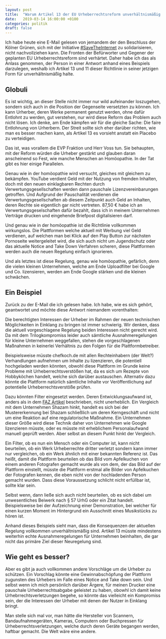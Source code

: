 ```yaml
---
layout: post
title:  "Warum Artikel 13 der EU Urheberrechtsreform unverhältnismäßig ist"
date:   2019-03-14 16:00:00 +0100
categories: politik
draft: false
---
```


Ich habe heute eine E-Mail gelesen von jemandem der den Beschluss der Kölner Grünen, sich mit der
Initiative [#SaveTheInternet](https://savetheinternet.info) zu solidarisieren, nicht nachvollziehen kann. Die Fronten der
Befürworter und Gegener der geplanten EU Urheberrechtsreform sind verhärtet. Daher habe ich das als Anlass genommen, der
Person in einer Antwort anhand eines Beispiels darzulegen, weshalb ich Artikel 13 und 11 dieser Richtlinie in seiner
jetzigen Form für unverhältnismäßig halte.

## Globuli

Es ist wichtig, an dieser Stelle nicht immer nur wild aufeinander loszugehen, sondern sich auch in die Position der
Gegenseite versetzten zu können. Ich kann Urherber, deren Werke permanent genutzt werden, ohne dafür Entlohnt zu werden,
gut verstehen, nur wird diese Reform das Problem auch nicht lösen. Ich denke, am Ende kämpfen wir für die gleiche Sache: 
Die faire Entlohnung von Urherbern. Der Streit sollte sich eher darüber richten, wie man es besser machen kann, als
Artikel 13 es vorsieht anstatt ein Placebo zu verteidigen.

Das ist, was vorallem die EVP Fraktion und Herr Voss tun. Sie behaupten, mit der Reform würden die Urheber gestärkt und
glauben daran anscheinend so Fest, wie manche Menschen an Homöopathie. In der Tat gibt es hier einige Parallelen.

Genau wie in der homöopathie wird versucht, gleiches mit gleichem zu bekämpfen. YouTube verdient Geld mit der Nutzung von
fremden Inhalten, doch mit den neuen einklagbaren Rechten durch Verwertungsgesellschaften werden dann pauschale
Lizenzvereinbarungen getroffen. Und Aufgrund der Pauschalität verdienen die Verwertungsgesellschaften ab diesem Zeitpunkt
auch Geld an Inhalten, deren Rechte sie eigentlich gar nicht vertreten. 87,50 € habe ich an Verwertungsgeselschaften
dafür bezahlt, dass ich in meinem Unternehmen Verträge drucken und eingehende Briefpost digitalisieren darf.

Und genau wie in der homöopathie ist die Richtlinie vollkommen wirkungslos. Die Plattformen welche aktuell mit Werbung
viel Geld verdienen, auf welchen man bei Klick auf den Play Button zur nächsten Pornoseite weitergeleitet wird, die sich
auch nicht um Jugendschutz oder das aktuelle Notice and Take Down Verfahren scheren, diese Plattformen werden auch die
neuen Regelung einfach ignorieren.

Und als letztes ist diese Regelung, genau wie homöopathie, gefärlich, denn die vielen kleinen Unternehmen,
welche am Ende Uploadfilter bei Google und Co. lizensieren, werden am Ende Google stärken und die kleinen schwächen.

## Ein Beispiel

Zurück zu der E-Mail die ich gelesen habe. Ich habe, wie es sich gehört, geantwortet und möchte diese Antwort
niemandem vorenthalten:

Die berechtigten Interessen der Urheber im Rahmen der neuen technischen Möglichkeiten in Einklang zu bringen ist immer
schwierig. Wir denken, dass die aktuell vorgeschlagene Regelung beiden Interessen nicht gerecht wird. Da mit dem 
Trilogkompromiss leider auch sämtliche Ausnahmeregelungen für kleine Unternehmen weggefallen, stehen die vorgeschlagenen
Maßnahmen in keinerlei Verhältnis zu den Folgen für die Plattformbetreiber.

Beispielsweise müsste chefkoch.de mit allen Rechteinhabern (der Welt?) Verhandlungen aufnehmen um Inhalte zu lizenzieren,
die potentiell hochgeladen werden könnten, obwohl diese Plattform im Grunde keine Probleme mit Urheberrechtsverstößen
hat, da es sich um Rezepte von Hobbyköchen handelt, welche sich darüber austauschen. Alternativ dazu könnte die Plattform
natürlich sämtliche Inhalte vor Veröffentlichung auf potentielle Urheberrechtsverstöße prüfen.

Dazu könnten Filter eingesetzt werden. Deren Entwicklungsaufwand ist, anders als in dem
[FAZ Artikel](https://www.faz.net/aktuell/feuilleton/medien/debatte-um-das-urheberrecht-der-kampf-gegen-artikel-13-16085460.html)
beschrieben, nicht unerheblich. Ein Vergleich mit dem Unternehmen Shazam hinkt, handelt es sich bei der Mustererkennung
bei Shazam schließlich um deren Kerngeschäft und nicht um eine Reaktion auf eine regulatorische Maßnahme. Ein Unternehmen
dieser Größe wird diese Technik daher von Unternehmen wie Google lizenzieren müsste, oder es müsste mit erheblichem
Personalaufwand manuell geprüft werden. Aber selbst an diesem Punkt hinkt der Vergleich.

Ein Filter, ob es nun ein Mensch oder ein Computer ist, kann nicht beurteilen, ob ein Werk Urheberrechte dritter
verletzt sondern kann immer nur vergleichen, ob ein Werk ähnlich mit einer bekannten Referenz ist. Das heißt, damit die
Plattform beurteilen ob das Bild vom Apfelkuchen von einem anderen Fotografen gemacht wurde als von dem, der das Bild auf
der Plattform einstellt, müsste die Plattform erstmal alle Bilder von Apfelkuchen der Fotografen kennen, die eben nicht
von der hochladenden Person gemacht wurden.
Dass diese Voraussetzung schlicht nicht erfüllbar ist, sollte klar sein.

Selbst wenn, dann ließe sich auch nicht beurteilen, ob es sich dabei um unwesentliches Beiwerk nach § 57 UrhG oder ein Zitat
handelt. Beispielsweise bei der Aufzeichnung einer Demonstration, bei welcher für einen kurzen Moment im Hintergrund ein
Ausschnitt eines Musikstücks zu hören ist.

Anhand dieses Beispiels sieht man, dass die Konsequenzen der aktuellen Regelung vollkommen unverhältnismäßig sind. Artikel
13 müsste mindestens weiterhin echte Ausnahmeregelungen für Unternehmen beinhalten, die gar nicht das primäre Ziel dieser
Neuregelung sind.

## Wie geht es besser?

Aber es gibt ja auch vollkommen andere Vorschläge um die Urheber zu schützen. Ein Vorschlag könnte eine
Gewinnabschöpfung der Plattform zugunsten des Urhebers im Falle eines Notice and Take down sein. Und selbst wenn ich
mich persönlich darüber Ärgere, für meinen Drucker eine pauschale Urheberrechtsabgabe geleistet zu haben, obowhl ich
damit keine Urhebrrechtsverletzungen begehe, so könnte das vielleicht ein Kompromiss sein, der die Interessen der
Urheber mit denen der Nutzer in Einklang bringt.

Man stelle sich mal vor, man hätte die Hersteller von Scannern, Bandaufnahmegeräten, Kameras, Computern oder
Buchpressen für Urheberrechtsverletzungen, welche durch deren Geräte begangen werden, haftbar gemacht. Die Welt
wäre eine andere.